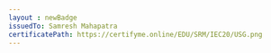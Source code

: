 ```yaml
--- 
layout : newBadge 
issuedTo: Samresh Mahapatra
certificatePath: https://certifyme.online/EDU/SRM/IEC20/USG.png
--- 
```

